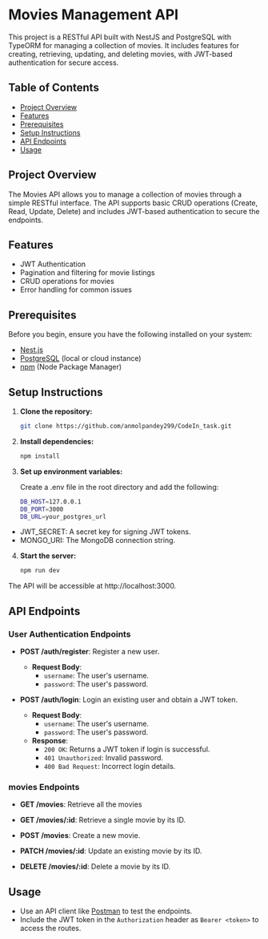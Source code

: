 
# Movies Management API

This project is a RESTful API built with NestJS and PostgreSQL with TypeORM for managing a collection of movies. It includes features for creating, retrieving, updating, and deleting movies, with JWT-based authentication for secure access.

## Table of Contents

- [Project Overview](#project-overview)
- [Features](#features)
- [Prerequisites](#prerequisites)
- [Setup Instructions](#setup-instructions)
- [API Endpoints](#api-endpoints)
- [Usage](#usage)


## Project Overview

The Movies API allows you to manage a collection of movies through a simple RESTful interface. The API supports basic CRUD operations (Create, Read, Update, Delete) and includes JWT-based authentication to secure the endpoints.

## Features

- JWT Authentication
- Pagination and filtering for movie listings
- CRUD operations for movies
- Error handling for common issues

## Prerequisites

Before you begin, ensure you have the following installed on your system:

- [Nest.js](https://nestjs.com/) 
- [PostgreSQL](https://neon.tech/) (local or cloud instance)
- [npm](https://www.npmjs.com/) (Node Package Manager)

## Setup Instructions

1. **Clone the repository:**

   ```bash
   git clone https://github.com/anmolpandey299/CodeIn_task.git
   

2. **Install dependencies:**

    ```bash
    npm install

2. **Set up environment variables:**

    Create a .env file in the root directory and add the following:

    ```bash
    DB_HOST=127.0.0.1
    DB_PORT=3000
    DB_URL=your_postgres_url

- JWT_SECRET: A secret key for signing JWT tokens.
- MONGO_URI: The MongoDB connection string.

4. **Start the server:**

    ```bash
    npm run dev

The API will be accessible at http://localhost:3000.




## API Endpoints

### User Authentication Endpoints

- **POST /auth/register**: Register a new user.
  - **Request Body**:
    - `username`: The user's username.
    - `password`: The user's password.

- **POST /auth/login**: Login an existing user and obtain a JWT token.
  - **Request Body**:
    - `username`: The user's username.
    - `password`: The user's password.
  - **Response**:
    - `200 OK`: Returns a JWT token if login is successful.
    - `401 Unauthorized`: Invalid password.
    - `400 Bad Request`: Incorrect login details.

### movies Endpoints

- **GET /movies**: Retrieve all the movies

- **GET /movies/:id**: Retrieve a single movie by its ID.

- **POST /movies**: Create a new movie.

- **PATCH /movies/:id**: Update an existing movie by its ID.

- **DELETE /movies/:id**: Delete a movie by its ID.

## Usage

- Use an API client like [Postman](https://www.postman.com/) to test the endpoints.
- Include the JWT token in the `Authorization` header as `Bearer <token>` to access the routes.



